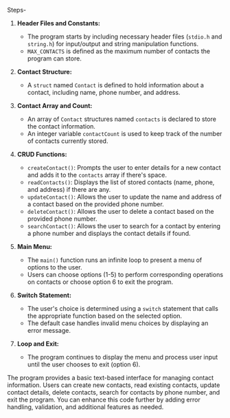 Steps-

1. **Header Files and Constants:**
   - The program starts by including necessary header files (`stdio.h` and `string.h`) for input/output and string manipulation functions.
   - `MAX_CONTACTS` is defined as the maximum number of contacts the program can store.

2. **Contact Structure:**
   - A `struct` named `Contact` is defined to hold information about a contact, including name, phone number, and address.

3. **Contact Array and Count:**
   - An array of `Contact` structures named `contacts` is declared to store the contact information.
   - An integer variable `contactCount` is used to keep track of the number of contacts currently stored.

4. **CRUD Functions:**
   - `createContact()`: Prompts the user to enter details for a new contact and adds it to the `contacts` array if there's space.
   - `readContacts()`: Displays the list of stored contacts (name, phone, and address) if there are any.
   - `updateContact()`: Allows the user to update the name and address of a contact based on the provided phone number.
   - `deleteContact()`: Allows the user to delete a contact based on the provided phone number.
   - `searchContact()`: Allows the user to search for a contact by entering a phone number and displays the contact details if found.

5. **Main Menu:**
   - The `main()` function runs an infinite loop to present a menu of options to the user.
   - Users can choose options (1-5) to perform corresponding operations on contacts or choose option 6 to exit the program.

6. **Switch Statement:**
   - The user's choice is determined using a `switch` statement that calls the appropriate function based on the selected option.
   - The default case handles invalid menu choices by displaying an error message.

7. **Loop and Exit:**
   - The program continues to display the menu and process user input until the user chooses to exit (option 6).

The program provides a basic text-based interface for managing contact information. Users can create new contacts, read existing contacts, update contact details, delete contacts, search for contacts by phone number, and exit the program. You can enhance this code further by adding error handling, validation, and additional features as needed.
